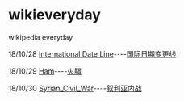 # wikieveryday
wikipedia everyday

18/10/28 [International Date Line](https://en.wikipedia.org/wiki/International_Date_Line)----[国际日期变更线](https://zh.wikipedia.org/wiki/%E5%9B%BD%E9%99%85%E6%97%A5%E6%9C%9F%E5%8F%98%E6%9B%B4%E7%BA%BF)

18/10/29 [Ham](https://en.wikipedia.org/wiki/Ham)----[火腿](https://zh.wikipedia.org/wiki/%E7%81%AB%E8%85%BF)

18/10/30 [Syrian_Civil_War](https://en.wikipedia.org/wiki/Syrian_Civil_War)----[叙利亚内战](https://zh.wikipedia.org/wiki/%E5%8F%99%E5%88%A9%E4%BA%9A%E5%86%85%E6%88%98)
